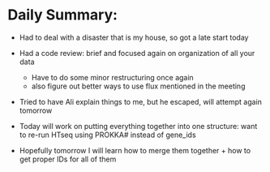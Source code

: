 # Daily Summary:

* Had to deal with a disaster that is my house, so got a late start today
* Had a code review: brief and focused again on organization of all your data

	* Have to do some minor restructuring once again
	* also figure out better ways to use flux mentioned in the meeting

* Tried to have Ali explain things to me, but he escaped, will attempt again tomorrow


* Today will work on putting everything together into one structure: want to re-run HTseq using PROKKA# instead of gene_ids

* Hopefully tomorrow I will learn how to merge them together + how to get proper IDs for all of them


